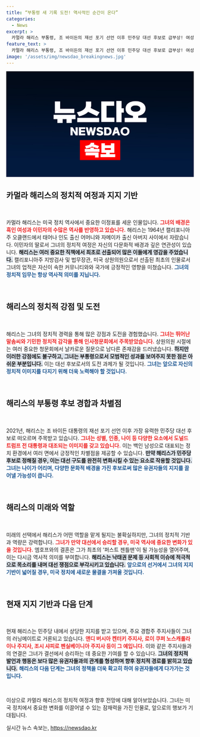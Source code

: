 ```yaml
---
title: “부통령 새 기록 도전! 역사적인 순간이 온다”
categories:
  - News
excerpt: >
  카멀라 해리스 부통령, 조 바이든의 재선 포기 선언 이후 민주당 대선 후보로 급부상! 여성, 인종, 세대의 대변자가 될 이민자의 딸의 과거와 정치적 역량을 살펴보자. 세계 최초의 여성 대통령 가능성을 논의하는 지금, 클릭 필수!
feature_text: >
  카멀라 해리스 부통령, 조 바이든의 재선 포기 선언 이후 민주당 대선 후보로 급부상! 여성, 인종, 세대의 대변자가 될 이민자의 딸의 과거와 정치적 역량을 살펴보자. 세계 최초의 여성 대통령 가능성을 논의하는 지금, 클릭 필수!
image: '/assets/img/newsdao_breakingnews.jpg'
---
```


<p><img src="/assets/img/newsdao_breakingnews.jpg" alt="ranknews 속보" /></p>

<h2 data-ke-size="size26">카멀라 해리스의 정치적 여정과 지지 기반</h2>

<p data-ke-size="size16">&nbsp;</p>

<p>카멀라 해리스는 미국 정치 역사에서 중요한 이정표를 세운 인물입니다. <b><span style="color: #ee2323;">그녀의 배경은 흑인 여성과 이민자의 수많은 역사를 반영하고 있습니다.</span></b> 해리스는 1964년 캘리포니아주 오클랜드에서 태어나 인도 출신 어머니와 자메이카 출신 아버지 사이에서 자랐습니다. 이민자의 딸로서 그녀의 정치적 여정은 자신의 다문화적 배경과 깊은 연관성이 있습니다. <b><span style="background-color: #21538527;">해리스는 여러 중요한 직책에서 최초로 선출되어 많은 이들에게 영감을 주었습니다.</span></b> 캘리포니아주 지방검사 및 법무장관, 미국 상원의원으로서 선출된 최초의 인물로서 그녀의 업적은 자신이 속한 커뮤니티와와 국가에 긍정적인 영향을 미쳤습니다. <b><span style="color: #1a5490;">그녀의 정치적 임무는 항상 역사적 의미를 지닙니다.</span></b> </p>

<p data-ke-size="size16">&nbsp;</p>

<h2 data-ke-size="size26">해리스의 정치적 강점 및 도전</h2>

<p data-ke-size="size16">&nbsp;</p>

<p>해리스는 그녀의 정치적 경력을 통해 많은 강점과 도전을 경험했습니다. <b><span style="color: #ee2323;">그녀는 뛰어난 말솜씨와 기민한 정치적 감각을 통해 인사청문회에서 주목받았습니다.</span></b> 상원의원 시절에는 여러 중요한 청문회에서 날카로운 질문으로 남다른 존재감을 드러냈습니다. <b><span style="background-color: #21538527;">하지만 이러한 강점에도 불구하고, 그녀는 부통령으로서 모범적인 성과를 보여주지 못한 점은 아쉬운 부분입니다.</span></b> 이는 대선 후보로서의 도전 과제가 될 것입니다. <b><span style="color: #1a5490;">그녀는 앞으로 자신의 정치적 이미지를 다지기 위해 더욱 노력해야 할 것입니다.</span></b></p>

<p data-ke-size="size16">&nbsp;</p>

<h2 data-ke-size="size26">해리스의 부통령 후보 경합과 차별점</h2>

<p data-ke-size="size16">&nbsp;</p>

<p>2021년, 해리스는 조 바이든 대통령의 재선 포기 선언 이후 가장 유력한 민주당 대선 후보로 떠오르며 주목받고 있습니다. <b><span style="color: #ee2323;">그녀는 성별, 인종, 나이 등 다양한 요소에서 도널드 트럼프 전 대통령과 대조되는 이미지를 갖고 있습니다.</span></b> 이는 백인 남성으로 대표되는 정치 환경에서 여러 면에서 긍정적인 차별점을 제공할 수 있습니다. <b><span style="background-color: #21538527;">만약 해리스가 민주당 후보로 정해질 경우, 이는 대선 구도를 완전히 변화시킬 수 있는 요소로 작용할 것입니다.</span></b> <b><span style="color: #1a5490;">그녀는 나이가 어리며, 다양한 문화적 배경을 가진 후보로써 많은 유권자들의 지지를 끌어낼 가능성이 큽니다.</span></b></p>

<p data-ke-size="size16">&nbsp;</p>

<h2 data-ke-size="size26">해리스의 미래와 역할</h2>

<p data-ke-size="size16">&nbsp;</p>

<p>미래의 선택에서 해리스가 어떤 역할을 맡게 될지는 불확실하지만, 그녀의 정치적 기반과 역량은 강력합니다. <b><span style="color: #ee2323;">그녀가 만약 대선에서 승리할 경우, 미국 역사에 중요한 변화가 있을 것입니다.</span></b> 엠호프와의 결혼은 그가 최초의 '퍼스트 젠틀맨'이 될 가능성을 열어주며, 이는 다시금 역사적 의미를 부여합니다. <b><span style="background-color: #21538527;">해리스는 낙태권 문제 등 사회적 이슈에 적극적으로 목소리를 내며 대선 쟁점으로 부각시키고 있습니다.</span></b> <b><span style="color: #1a5490;">앞으로의 선거에서 그녀의 지지 기반이 넓어질 경우, 미국 정치에 새로운 물결을 가져올 것입니다.</span></b></p>

<p data-ke-size="size16">&nbsp;</p>

<h2 data-ke-size="size26">현재 지지 기반과 다음 단계</h2>

<p data-ke-size="size16">&nbsp;</p>

<p>현재 해리스는 민주당 내에서 상당한 지지를 받고 있으며, 주요 경합주 주지사들이 그녀의 러닝메이트로 거론되고 있습니다. <b><span style="color: #ee2323;">앤디 버시아 켄터키 주지사, 로이 쿠퍼 노스캐롤라이나 주지사, 조시 샤피로 펜실베이니아 주지사 등이 그 예입니다.</span></b> 이와 같은 주지사들과의 연결은 그녀가 결선에서 승리하는 데 중요한 기여를 할 수 있습니다. <b><span style="background-color: #21538527;">그녀의 정치적 발언과 행동은 보다 많은 유권자들과의 관계를 형성하며 향후 정치적 경로를 밝히고 있습니다.</span></b> <b><span style="color: #1a5490;">해리스의 다음 단계는 그녀의 정책을 더욱 확고히 하여 유권자들에게 다가가는 것입니다.</span></b></p>

<p data-ke-size="size16">&nbsp;</p>

<p>이상으로 카멀라 해리스의 정치적 여정과 향후 전망에 대해 알아보았습니다. 그녀는 미국 정치에서 중요한 변화를 이끌어낼 수 있는 잠재력을 가진 인물로, 앞으로의 행보가 기대됩니다.</p>
실시간 뉴스 속보는, <a href="https://newsdao.kr" rel="dofollow">https://newsdao.kr</a>


